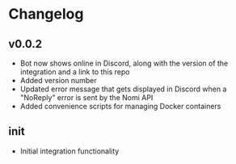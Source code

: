 # Changelog

## v0.0.2

* Bot now shows online in Discord, along with the version of the integration and a link to this repo
* Added version number
* Updated error message that gets displayed in Discord when a "NoReply" error is sent by the Nomi API
* Added convenience scripts for managing Docker containers

## init

* Initial integration functionality
